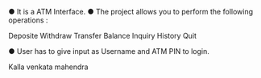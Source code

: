 ● It is a ATM Interface. ● The project allows you to perform the following operations :

Deposite Withdraw Transfer Balance Inquiry History Quit

● User has to give input as Username and ATM PIN to login.

Kalla venkata mahendra
